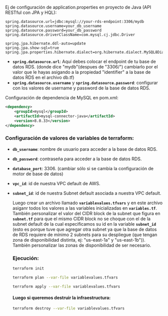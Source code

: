 Ej de configuración de application.properties en proyecto de Java (API RESTful con JPA y HQL):

```properties
spring.datasource.url=jdbc:mysql://your-rds-endpoint:3306/mydb
spring.datasource.username=your_db_username
spring.datasource.password=your_db_password
spring.datasource.driverClassName=com.mysql.cj.jdbc.Driver

spring.jpa.hibernate.ddl-auto=update
spring.jpa.show-sql=true
spring.jpa.properties.hibernate.dialect=org.hibernate.dialect.MySQL8Dialect
```
- **`spring.datasource.url`**: Aquí debes colocar el endpoint de tu base de datos RDS. (donde dice "mydb"(despues de "3306/") cambiarlo por el valor que le hayas asigando a la propiedad "identifier" a la base de datos RDS en el archivo db.tf)
- **`spring.datasource.username`** y **`spring.datasource.password`**: configurar con los valores de username y password de la base de datos RDS.

Configuración de dependencia de MySQL en pom.xml:

```xml
<dependency>
	<groupId>mysql</groupId>
	<artifactId>mysql-connector-java</artifactId>
	<version>8.0.33</version>
</dependency>
```

### Configuración de valores de variables de terraform:

- **`db_username`**: nombre de usuario para acceder a la base de datos RDS.
- **`db_password`**: contraseña para acceder a la base de datos RDS.
- **`database_port`**: 3306. (cambiar sólo si se cambia la configuración de motor de base de datos)
- **`vpc_id`**: id de nuestra VPC default de AWS.
- **`subnet_id`**: id de nuestra Subnet default asociada a nuestra VPC default.

  Luego crear un archivo llamado **`variablevalues.tfvars`** y en este archivo asiganr todos los valores a las variables inicializadas en **`variables.tf`**.
  También personalizar el valor del CIDR block de la subnet que figura en **`subnet.tf`** para que el mismo CIDR block no se choque con el de la subnet default de la cual especificamos su id en la variable **`subnet_id`** (esto es porque tuve que agregar otra subnet ya que la base de datos de RDS requiere de mínimo 2 subnets para su despliegue (que tengan zona de disponibilidad distinta, ej: "us-east-1a" y "us-east-1b")). También personalizar las zonas de disponibilidad de ser necesario.

  ### Ejecución:

  ```bash
  terraform init
  ```

  ```bash
  terraform plan --var-file variablevalues.tfvars
  ```

  ```bash
  terraform apply --var-file variablevalues.tfvars
  ```

  #### Luego si queremos destruir la infraestructura:

  ```bash
  terraform destroy --var-file variablevalues.tfvars
  ```
